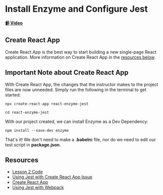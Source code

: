 # Install Enzyme and Configure Jest

**[📹 Video](https://egghead.io/lessons/react-install-enzyme-and-configure-jest)**

## Create React App
Create React App is the best way to start building a new single-page React application. More information on Create React App in the [resources below](#resources).

## Important Note about Create React App
With Create React App, the changes that the instructor makes to the project files are now unneeded. Simply run the following in the terminal to get started:
```
npx create-react-app react-enzyme-jest
```
```
cd react-enzyme-jest
```
With our project created, we can install Enzyme as a Dev Dependency:
```
npm install --save-dev enzyme
```
That's it! We don't need to make a **.babelrc** file, nor do we need to edit our test script in **package.json**.
## Resources
- [Lesson 2 Code](https://github.com/ParkerGits/react-enzyme-jest/tree/01-install-enzyme-and-configure-jest)
- [Using Jest with Create React App Issue](https://github.com/facebook/create-react-app/issues/2564)
- [Create React App](https://reactjs.org/docs/create-a-new-react-app.html)
- [Using Jest with Webpack](https://jestjs.io/docs/en/webpack)
